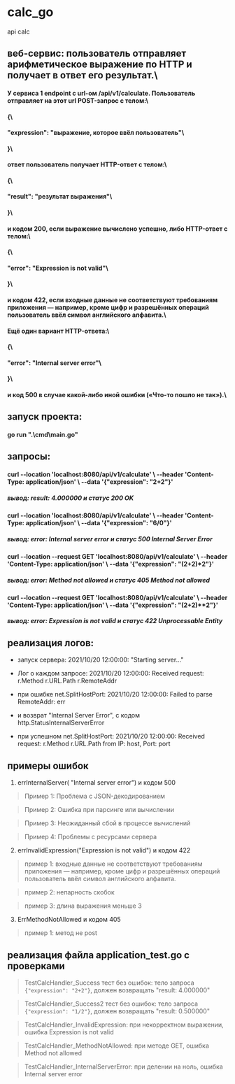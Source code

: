# calc_go
api calc

## веб-сервис: пользователь отправляет арифметическое выражение по HTTP и получает в ответ его результат.\
#### У сервиса 1 endpoint с url-ом /api/v1/calculate. Пользователь отправляет на этот url POST-запрос с телом:\
#### {\
####    "expression": "выражение, которое ввёл пользователь"\
#### }\
#### ответ пользователь получает HTTP-ответ с телом:\
#### {\
####    "result": "результат выражения"\
#### }\
#### и кодом 200, если выражение вычислено успешно, либо HTTP-ответ с телом:\
#### {\
####    "error": "Expression is not valid"\
#### }\
#### и кодом 422, если входные данные не соответствуют требованиям приложения — например, кроме цифр и разрешённых операций пользователь ввёл символ английского алфавита.\
#### Ещё один вариант HTTP-ответа:\
#### {\
####    "error": "Internal server error"\
#### }\
#### и код 500 в случае какой-либо иной ошибки («Что-то пошло не так»).\


## запуск проекта:
#### go run ".\cmd\main.go"

## запросы:

#### curl --location 'localhost:8080/api/v1/calculate' \ --header 'Content-Type: application/json' \ --data '{"expression": "2+2"}'

##### вывод: result: 4.000000 и статус 200 OK

#### curl --location 'localhost:8080/api/v1/calculate' \ --header 'Content-Type: application/json' \ --data '{"expression": "6/0"}'

##### вывод: error: Internal server error и статус 500 Internal Server Error

#### curl --location --request GET 'localhost:8080/api/v1/calculate' \ --header 'Content-Type: application/json' \ --data '{"expression": "(2+2)*2"}'

##### вывод: error: Method not allowed и статус 405 Method not allowed

#### curl --location --request GET 'localhost:8080/api/v1/calculate' \ --header 'Content-Type: application/json' \ --data '{"expression": "(2+2)**2"}'

##### вывод: error: Expression is not valid и статус 422 Unprocessable Entity



## реализация логов:

* запуск сервера: 2021/10/20 12:00:00: "Starting server..."

* Лог о каждом запросе: 2021/10/20 12:00:00: Received request: r.Method r.URL.Path r.RemoteAddr

* при ошибке net.SplitHostPort: 2021/10/20 12:00:00: Failed to parse RemoteAddr: err 

* и возврат "Internal Server Error", с кодом http.StatusInternalServerError

* при успешном net.SplitHostPort: 2021/10/20 12:00:00: Received request: r.Method r.URL.Path from IP: host, Port: port



## примеры ошибок

1) errInternalServer( "Internal server error") и кодом 500

> Пример 1: Проблема с JSON-декодированием

> Пример 2: Ошибка при парсинге или вычислении

> Пример 3: Неожиданный сбой в процессе вычислений

> Пример 4: Проблемы с ресурсами сервера


2) errInvalidExpression("Expression is not valid") и кодом 422

> пример 1:  входные данные не соответствуют требованиям приложения — например, кроме цифр и разрешённых операций пользователь ввёл символ английского алфавита.

> пример 2: непарность скобок

> пример 3: длина выражения меньше 3


3) ErrMethodNotAllowed и кодом 405

> пример 1: метод не post


## реализация файла application_test.go с проверками

> TestCalcHandler_Success тест без ошибок: тело запроса `{"expression": "2+2"}`, должен возвращать "result: 4.000000"

> TestCalcHandler_Success2 тест без ошибок: тело запроса `{"expression": "1/2"}`, должен возвращать "result: 0.500000"

> TestCalcHandler_InvalidExpression: при некорректном выражении, ошибка Expression is not valid

> TestCalcHandler_MethodNotAllowed: при методе GET, ошибка Method not allowed

> TestCalcHandler_InternalServerError: при делении на ноль, ошибка Internal server error